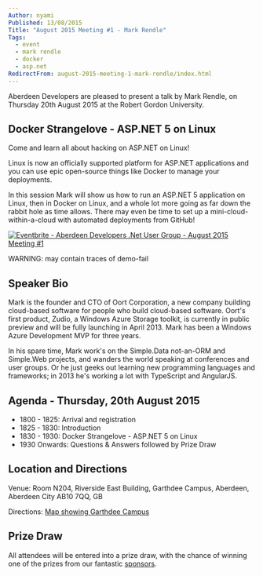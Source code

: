 ```yaml
---
Author: nyami
Published: 13/08/2015
Title: "August 2015 Meeting #1 - Mark Rendle"
Tags:
  - event
  - mark rendle
  - docker
  - asp.net
RedirectFrom: august-2015-meeting-1-mark-rendle/index.html
---
```


Aberdeen Developers are pleased to present a talk by Mark Rendle, on Thursday 20th August 2015 at the Robert Gordon University.

## Docker Strangelove - ASP.NET 5 on Linux

Come and learn all about hacking on ASP.NET on Linux!

Linux is now an officially supported platform for ASP.NET applications and you can use epic open-source things like Docker to manage your deployments.

In this session Mark will show us how to run an ASP.NET 5 application on Linux, then in Docker on Linux, and a whole lot more going as far down the rabbit hole as time allows. There may even be time to set up a mini-cloud-within-a-cloud with automated deployments from GitHub!

[![Eventbrite - Aberdeen Developers .Net User Group - August 2015 Meeting #1](https://www.eventbrite.com/custombutton?eid=11987778769)](http://www.eventbrite.com/e/aberdeen-developers-net-user-group-august-2015-meeting-tickets-17423409888?aff=blog)

WARNING: may contain traces of demo-fail

## Speaker Bio

Mark is the founder and CTO of Oort Corporation, a new company building cloud-based software for people who build cloud-based software. Oort's first product, Zudio, a Windows Azure Storage toolkit, is currently in public preview and will be fully launching in April 2013. Mark has been a Windows Azure Development MVP for three years.

In his spare time, Mark work's on the Simple.Data not-an-ORM and Simple.Web projects, and wanders the world speaking at conferences and user groups. Or he just geeks out learning new programming languages and frameworks; in 2013 he's working a lot with TypeScript and AngularJS.

## Agenda - Thursday, 20th August 2015

* 1800 - 1825: Arrival and registration
* 1825 - 1830: Introduction
* 1830 - 1930: Docker Strangelove - ASP.NET 5 on Linux
* 1930 Onwards: Questions &amp; Answers followed by Prize Draw

## Location and Directions

Venue: Room N204, Riverside East Building, Garthdee Campus, Aberdeen, Aberdeen City AB10 7QQ, GB

Directions: [Map showing Garthdee Campus](https://maps.google.co.uk/maps?q=Faculty+of+Health+%26+Social+Care,+Garthdee+Campus,+Aberdeen,+Aberdeen+City+AB10+7QG,+GB&hl=en&ll=57.119317,-2.136133&spn=0.004165,0.012413&sll=57.746995,-4.687341&sspn=8.392957,25.422363&hq=Faculty+of+Health+%26+Social+Care,+Garthdee+Campus,&hnear=AB10+7QG,+United+Kingdom&t=m&z=17&iwloc=A)

## Prize Draw

All attendees will be entered into a prize draw, with the chance of winning one of the prizes from our fantastic [sponsors](http://www.aberdeendevelopers.co.uk/sponsors/).
